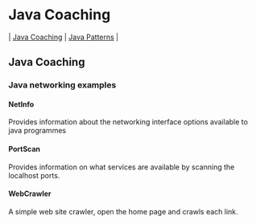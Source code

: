# Java Coaching
| [Java Coaching](src/main/java/coaching "Coaching Java Idioms") | [Java Patterns](src/main/java/patterns "Design Patterns in Java") |

## Java Coaching
### Java networking examples
#### NetInfo
Provides information about the networking interface options available to java programmes
#### PortScan
Provides information on what services are available by scanning the localhost ports.
#### WebCrawler
A simple web site crawler, open the home page and crawls each link.
